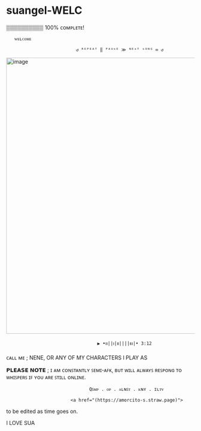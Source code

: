 # suangel-WELC
▒▒▒▒▒▒▒▒▒▒ 100% ᴄᴏᴍᴘʟᴇᴛᴇ!

       ᴡᴇʟᴄᴏᴍᴇ

                              ↺ ᴿᴱᴾᴱᴬᵀ ‖ ᴾᴬᵁˢᴱ ≫ ᴺᴱˣᵀ ˢᴼᴺᴳ ∞ ↺

<img width="736" height="736" alt="image" src="https://github.com/user-attachments/assets/491ef48c-17f6-40c4-97e2-ced4e255abd3" />
                        
                                      ▶︎ •၊၊||၊|။||||။‌‌‌‌‌၊|• 3:12
ᴄᴀʟʟ ᴍᴇ ; NENE, OR ANY OF MY CHARACTERS I PLAY AS


  𝗣𝗟𝗘𝗔𝗦𝗘 𝗡𝗢𝗧𝗘 ; ɪ ᴀᴍ ᴄᴏɴꜱᴛᴀɴᴛʟʏ ꜱᴇᴍɪ-ᴀꜰᴋ, ʙᴜᴛ ᴡɪʟʟ ᴀʟᴡᴀʏꜱ ʀᴇꜱᴘᴏɴɢ ᴛᴏ ᴡʜɪꜱᴘᴇʀꜱ ɪꜰ ʏᴏᴜ ᴀʀᴇ ꜱᴛɪʟʟ ᴏɴʟɪɴᴇ.

                                   Qꜱᴍᴘ . ᴏᴘ . ᴀʟɴꜱᴛ . ᴋɴʏ . ɪʟᴛᴠ

                            <a href="(https://amorcito-s.straw.page)">

to be edited as time goes on.

I LOVE SUA
